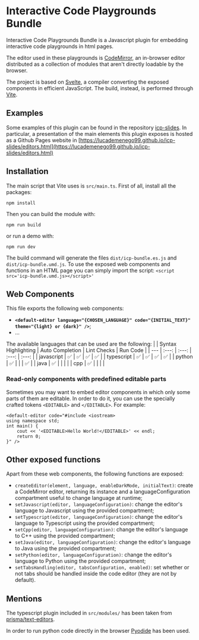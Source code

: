 # Interactive Code Playgrounds Bundle

Interactive Code Playgrounds Bundle is a Javascript plugin for embedding interactive code playgrounds in html pages.

The editor used in these playgrounds is [CodeMirror](https://codemirror.net/6/), an in-browser editor distributed as a collection of modules that aren't directly loadable by the browser.

The project is based on [Svelte](https://github.com/sveltejs/svelte), a compiler converting the exposed components in efficient JavaScript. The build, instead, is performed through [Vite](https://github.com/vitejs/vite).

## Examples
Some examples of this plugin can be found in the repository [icp-slides](https://github.com/lucademenego99/icp-slides). In particular, a presentation of the main elements this plugin exposes is hosted as a Github Pages website in [https://lucademenego99.github.io/icp-slides/editors.html](https://lucademenego99.github.io/icp-slides/editors.html)

## Installation

The main script that Vite uses is `src/main.ts`. First of all, install all the packages:
```
npm install
```

Then you can build the module with:
```
npm run build
```

or run a demo with:
```
npm run dev
```

The build command will generate the files `dist/icp-bundle.es.js` and `dist/icp-bundle.umd.js`. To use the exposed web components and functions in an HTML page you can simply import the script:
```<script src='icp-bundle.umd.js></script>'```

## Web Components

This file exports the following web components:
- **`<default-editor language="{CHOSEN_LANGUAGE}" code="{INITIAL_TEXT}" theme="{light} or {dark}" />`**;
- ...

The available languages that can be used are the following:
|  | Syntax Highlighting | Auto Completion | Lint Checks | Run Code |
| --- | :---: | :---: | :---: | :---: |
| javascript | ✅ | ✅ | ✅ | ✅ |
| typescript | ✅ | ✅ | ✅ | ✅ |
| python | ✅ |  |  | ✅ |
| java | ✅ |  |  |  |
| cpp | ✅ |  |  |  |

### Read-only components with predefined editable parts
Sometimes you may want to embed editor components in which only some parts of them are editable. In order to do it, you can use the specially crafted tokens `<EDITABLE>` and `</EDITABLE>`. For example:
```
<default-editor code="#include <iostream>
using namespace std;
int main() {
    cout << '<EDITABLE>Hello World!</EDITABLE>' << endl;
    return 0;
}" />
```

## Other exposed functions

Apart from these web components, the following functions are exposed:
- `createEditor(element, language, enableDarkMode, initialText)`: create a CodeMirror editor, returning its instance and a languageConfiguration compartment useful to change language at runtime;
- `setJavascript(editor, languageConfiguration)`: change the editor's language to Javascript using the provided compartment;
- `setTypescript(editor, languageConfiguration)`: change the editor's language to Typescript using the provided compartment;
- `setCpp(editor, languageConfiguration)`: change the editor's language to C++ using the provided compartment;
- `setJava(editor, languageConfiguration)`: change the editor's language to Java using the provided compartment;
- `setPython(editor, languageConfiguration)`: change the editor's language to Python using the provided compartment;
- `setTabsHandling(editor, tabsConfiguration, enabled)`: set whether or not tabs should be handled inside the code editor (they are not by default).

## Mentions

The typescript plugin included in `src/modules/` has been taken from [prisma/text-editors](https://github.com/prisma/text-editors).

In order to run python code directly in the browser [Pyodide](https://pyodide.org/en/stable/) has been used.
